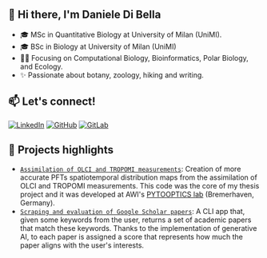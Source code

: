 ## 👋 Hi there, I'm Daniele Di Bella
* 🎓 MSc in Quantitative Biology at University of Milan (UniMI).
* 🎓 BSc in Biology at University of Milan (UniMI)
* 👨‍💻 Focusing on Computational Biology, Bioinformatics, Polar Biology, and Ecology.
* ✨ Passionate about botany, zoology, hiking and writing.

## 📫 Let's connect!
[![LinkedIn](https://img.shields.io/badge/LinkedIn-%230077B5.svg?logo=linkedin&logoColor=white)](www.linkedin.com/in/daniele-di-bella)
[![GitHub](https://img.shields.io/badge/GitHub-%23121011.svg?logo=github&logoColor=white)](https://github.com/Daniele-Di-Bella)
[![GitLab](https://img.shields.io/badge/GitLab-%23FF5733.svg?logo=gitlab&logoColor=white)](https://gitlab.awi.de/dadibe001)

## 🔨 Projects highlights
* [`Assimilation of OLCI and TROPOMI measurements`](https://github.com/Daniele-Di-Bella/synergy): Creation of more accurate PFTs spatiotemporal distribution maps from the assimilation of OLCI and TROPOMI measurements. This code was the core of my thesis project and it was developed at AWI's [PYTOOPTICS lab](https://www.awi.de/en/science/climate-sciences/physical-oceanography/main-research-focus/ocean-optics.html) (Bremerhaven, Germany).
* [`Scraping and evaluation of Google Scholar papers`](https://github.com/Daniele-Di-Bella/scholar_scraper): A CLI app that, given some keywords from the user, returns a set of academic papers that match these keywords. Thanks to the implementation of generative AI, to each paper is assigned a score that represents how much the paper aligns with the user's interests.
<!--
**Daniele-Di-Bella/Daniele-Di-Bella** is a ✨ _special_ ✨ repository because its `README.md` (this file) appears on your GitHub profile.

Here are some ideas to get you started:

- 🔭 I’m currently working on ...
- 🌱 I’m currently learning ...
- 👯 I’m looking to collaborate on ...
- 🤔 I’m looking for help with ...
- 💬 Ask me about ...
- 📫 How to reach me: ...
- 😄 Pronouns: ...
- ⚡ Fun fact: ...
-->
